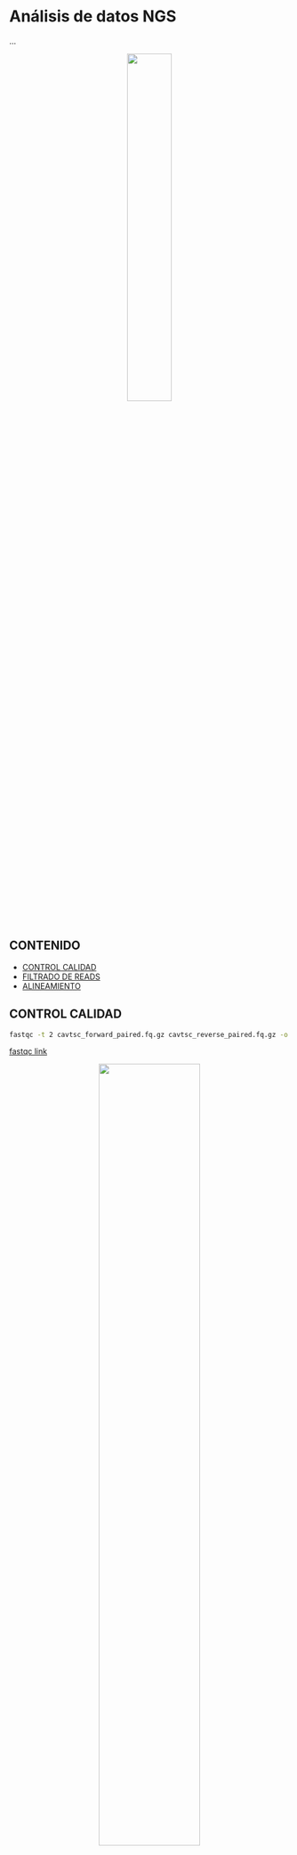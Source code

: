 Análisis de datos NGS
=====================
...

<p align="center">
    <img width="40%" src="https://hbctraining.github.io/Intro-to-rnaseq-hpc-O2/img/RNAseqWorkflow.png">
</p>

## CONTENIDO

- [CONTROL CALIDAD](#control-calidad)
- [FILTRADO DE READS](#filtrado-de-reads)
- [ALINEAMIENTO](#alineamiento)

## CONTROL CALIDAD

```bash
fastqc -t 2 cavtsc_forward_paired.fq.gz cavtsc_reverse_paired.fq.gz -o /mnt/disco2/fascue/cporcellus/results/fastqc/
```
[fastqc link](https://www.bioinformatics.babraham.ac.uk/projects/fastqc/)

<p align="center">
    <img width="60%" src="https://www.bioinformatics.babraham.ac.uk/projects/fastqc/fastqc.png">
</p>

## FILTRADO DE READS

<p align="center">
    <img width="70%" src="https://usermanual.wiki/Document/TrimmomaticManualV032.1972804677/asset-6.png">
</p>

```
java -jar ../descargas/Trimmomatic-0.39/trimmomatic-0.39.jar PE
     -phred33 
     -threads 2 
     file_1.fastq file_2.fastq 
     file_forward_paired.fq.gz file_forward_unpaired.fq.gz 
     file_reverse_paired.fq.gz file_revers_unpaired.fq.gz 
     ILLUMINACLIP:TruSeq3-PE-2.fa:2:30:10 
     LEADING:3 
     TRAILING:3 
     SLIDINGWINDOW:4:25 
     MINLEN:25
```

```sh
java -jar ../descargas/Trimmomatic-0.39/trimmomatic-0.39.jar PE -phred33 -threads 2 file_1.fastq file_2.fastq file_forward_paired.fq.gz file_forward_unpaired.fq.gz file_reverse_paired.fq.gz file_revers_unpaired.fq.gz ILLUMINACLIP:TruSeq3-PE-2.fa:2:30:10 LEADING:3 TRAILING:3 SLIDINGWINDOW:4:25 MINLEN:25
```

```   
java -jar ../descargas/Trimmomatic-0.39/trimmomatic-0.39.jar SE
     -phred33 
     -threads 2 
     file.fastq 
     file_trimm.fq 
     ILLUMINACLIP:TruSeq3-PE-2.fa:2:30:10 
     LEADING:3 
     TRAILING:3 
     SLIDINGWINDOW:4:25 
     MINLEN:25

```

```
ILLUMINACLIP:<fastaWithAdaptersEtc>:<seed mismatches>:<palindrome clip threshold>:<simple clip threshold>
LEADING:<quality> 
TRAILING:<quality> 
SLIDINGWINDOW:<windowSize>:<requiredQuality> 
MINLEN:<length>

```

## ALINEAMIENTO

<p align="center" width="100%">
    <img width="50%" src="https://i.ytimg.com/vi/6BJbEWyO_N0/maxresdefault.jpg">
</p>

```r 
#cargar paquetes para R
library(Rbowtie2)
library(Rsamtools)
library(ape)
library(viridisLite)
library(viridis)
```

Descargar secuencia de referencia [Genoma de A. thaliana](https://www.ncbi.nlm.nih.gov/genome/?term=Arabidopsis%20thaliana) , para tener un panorama del organismo en el que estamos trabajando se debe analizar el genoma anotado, para ello podemos trabajar en R con archivos `gff`

```r
# read gff files with ape

gff_file <- read.gff("sequence.gff3", na.strings = c(".", "?"), GFF3 = TRUE)

# transform in matrix to filter annotations

tab <- as.matrix(table(gff_file$type))
rnames <- as.matrix(rownames(tab))
```

```r
# make a plot of annotation feactures

etiquetas <- paste0(rnames[c(4,7,10,16),],"=",round(100 * tab[c(4,7,10,16),]/sum(tab[c(4,7,10,16),]), 2), "%")                                                       
par(mfrow=c(1,2), adj = TRUE)
pie(tab[c(4,7,10,16),], labels = etiquetas, col = viridis(4))
#pie(tab[c(4,7,10,16),], col = viridis(4), labels = paste0(tab[c(4,7,10,16),], "%"))
barplot(tab[c(4,7,10,16),], col = viridis(4), width = 60)

```
### Preparacion del index 

```r
bowtie2_build("AthalianaChr4.fasta", bt2Index = "index/" , overwrite = TRUE)
```
### Alineamiento de secuencias

```r
bowtie2_build("AthalianaChr4.fasta", bt2Index = "index/" , overwrite = TRUE)

bowtie2(bt2Index = "index/", 
        samOutput = "SRR390310.sam", 
        seq1 = "SRR390310_1.fastq", 
        seq2 = "SRR390310_2.fastq", 
        "--threads=3")
```

### Convertir SAM a BAM

```r
asBam("SRR390310.sam")
```

### Visualizar alineamiento

[igv link](https://software.broadinstitute.org/software/igv/download)
